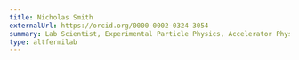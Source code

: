 ```yaml
---
title: Nicholas Smith
externalUrl: https://orcid.org/0000-0002-0324-3054
summary: Lab Scientist, Experimental Particle Physics, Accelerator Physics
type: altfermilab
---
```

